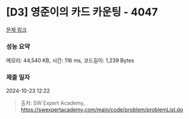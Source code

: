# [D3] 영준이의 카드 카운팅 - 4047 

[문제 링크](https://swexpertacademy.com/main/code/problem/problemDetail.do?contestProbId=AWIsY84KEPMDFAWN) 

### 성능 요약

메모리: 44,540 KB, 시간: 116 ms, 코드길이: 1,239 Bytes

### 제출 일자

2024-10-23 12:22



> 출처: SW Expert Academy, https://swexpertacademy.com/main/code/problem/problemList.do